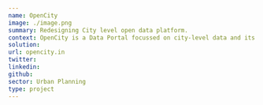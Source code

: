 ```yaml
---
name: OpenCity
image: ./image.png
summary: Redesigning City level open data platform.
context: OpenCity is a Data Portal focussed on city-level data and its usage.  The platform is for citizens and civil society to help bring visibility and transparency into local governance. Currently, there are 534 Datasets and 1323 Documents hosted on the platform and continuously growing covering cities like Bengaluru, Chennai etc. On average, there are over 60K users using the platform on a monthly basis.
solution:
url: opencity.in
twitter: 
linkedin:
github: 
sector: Urban Planning
type: project
---
```

